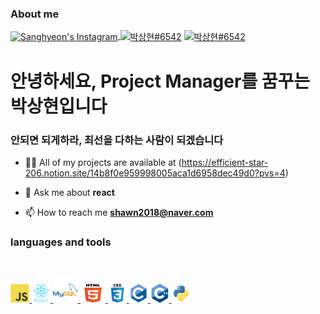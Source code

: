 ### About me

<a href="https://www.instagram.com/noeyh__gnas/" target="_blank">
  <img align="center" alt="Sanghyeon's Instagram" height="25" width="25" src="https://raw.githubusercontent.com/hussainweb/hussainweb/main/icons/instagram.png" />
</a>
<a href="https://discord.gg/박상현#6542" target="blank"><img align="center" src="https://raw.githubusercontent.com/rahuldkjain/github-profile-readme-generator/master/src/images/icons/Social/discord.svg" alt="박상현#6542" height="35" width="35" /></a>
</a>
<a href="https://efficient-star-206.notion.site/14b8f0e959998005aca1d6958dec49d0" target="blank"><img align="center" src="https://imghub.insilicogen.com/media/photos/lbj_notion_0.png" alt="박상현#6542" height="30" width="30" /></a>
</a>
<br />

<h1 align="left">안녕하세요, Project Manager를 꿈꾸는 박상현입니다</h1>
<h3 align="left">안되면 되게하라, 최선을 다하는 사람이 되겠습니다</h3>

- 👩‍💻 All of my projects are available at (https://efficient-star-206.notion.site/14b8f0e959998005aca1d6958dec49d0?pvs=4)

- 💬 Ask me about **react**

- 📫 How to reach me **shawn2018@naver.com**

<h3 align="left">languages and tools</h3>
<br />
<p align="left">
  
  <a href="https://developer.mozilla.org/en-US/docs/Web/JavaScript" target="_blank" rel="noreferrer">
    <img src="https://raw.githubusercontent.com/devicons/devicon/master/icons/javascript/javascript-original.svg" alt="javascript" height="30"/>
  </a>
  
  <a href="https://reactjs.org/" target="_blank" rel="noreferrer">
    <img src="https://raw.githubusercontent.com/devicons/devicon/master/icons/react/react-original-wordmark.svg" alt="react" height="30"/>
  </a>
 <a href="https://www.mysql.com/" target="_blank" rel="noreferrer"> 
    <img src="https://raw.githubusercontent.com/devicons/devicon/master/icons/mysql/mysql-original-wordmark.svg" alt="mysql" width="40" height="40"/> 
</a>
  <a href="https://www.w3.org/html/" target="_blank" rel="noreferrer">
    <img src="https://raw.githubusercontent.com/devicons/devicon/master/icons/html5/html5-original-wordmark.svg" alt="html5" width="40" height="30"/>
  </a>
  
  <a href="https://www.w3schools.com/css/" target="_blank" rel="noreferrer">
     <img src="https://raw.githubusercontent.com/devicons/devicon/master/icons/css3/css3-original-wordmark.svg" alt="css3" height="30"/>
  </a>
  
  <a href="https://www.cprogramming.com/" target="_blank" rel="noreferrer">
     <img src="https://raw.githubusercontent.com/devicons/devicon/master/icons/c/c-original.svg" alt="c" height="30"/>
  </a>

  <a href="https://www.w3schools.com/cpp/" target="_blank" rel="noreferrer">
     <img src="https://raw.githubusercontent.com/devicons/devicon/master/icons/cplusplus/cplusplus-original.svg" alt="cplusplus" height="30"/>
  </a>

  <a href="https://www.python.org/" target="_blank" rel="noreferrer">
     <img src="https://raw.githubusercontent.com/devicons/devicon/master/icons/python/python-original.svg" alt="c" height="30"/>
  </a>
  


</p>

<br />
<!-- <img align="right" alt="GIF" src="https://github.com/abhisheknaiidu/abhisheknaiidu/blob/master/code.gif?raw=true" width="500" height="320" /> -->

<br />
